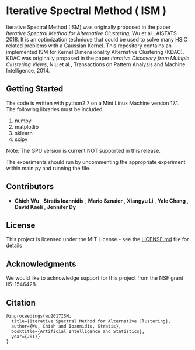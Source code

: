 # Iterative Spectral Method ( ISM ) 

Iterative Spectral Method (ISM) was originally proposed in the paper *Iterative Spectral Method for Alternative Clustering*, Wu et al., AISTATS 2018. It is an optimization technique that could be used to solve many HSIC related problems with a Gaussian Kernel. This repository contains an implemented ISM for Kernel Dimensionality Alternative Clustering (KDAC). KDAC was originally proposed in the paper *Iterative Discovery from Multiple Clustering Views*, Niu et al., Transactions on Pattern Analysis and Machine Intelligence, 2014.




## Getting Started

The code is written with python2.7 on a Mint Linux Machine version 17.1. 
The following libraries must be included.

  1. numpy
  2. matplotlib
  3. sklearn
  4. scipy
  
Note: The GPU version is current NOT supported in this release. 

The experiments should run by uncommenting the appropriate experiment within main.py and running the file. 




## Contributors

* **Chieh Wu** , **Stratis Ioannidis** , **Mario Sznaier** , **Xiangyu Li** , **Yale Chang** , **David Kaeli** , **Jennifer Dy**



## License

This project is licensed under the MIT License - see the [LICENSE.md](LICENSE.md) file for details

## Acknowledgments

We would like to acknowledge support for this project from the NSF grant IIS-1546428.

## Citation
```
@inproceedings{wu2017ISM,
  title={Iterative Spectral Method for Alternative Clustering},
  author={Wu, Chieh and Ioannidis, Stratis},
  booktitle={Artificial Intelligence and Statistics},
  year={2017}
}
```
